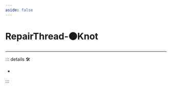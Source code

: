 ```yaml
---
aside: false
---
```

# RepairThread-🟠<motor>Knot</motor>

---

<!-- =================================================== -->
<!-- =================================================== -->
<!-- =================================================== -->
<!-- =================================================== -->
<!-- =================================================== -->
::: details 🛠

-

:::
